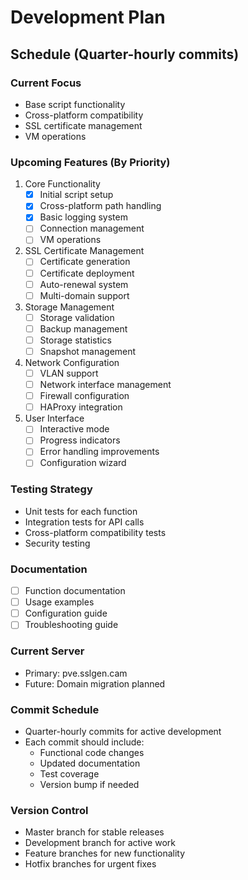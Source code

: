 # Development Plan

## Schedule (Quarter-hourly commits)

### Current Focus
- Base script functionality
- Cross-platform compatibility
- SSL certificate management
- VM operations

### Upcoming Features (By Priority)
1. Core Functionality
   - [x] Initial script setup
   - [x] Cross-platform path handling
   - [x] Basic logging system
   - [ ] Connection management
   - [ ] VM operations

2. SSL Certificate Management
   - [ ] Certificate generation
   - [ ] Certificate deployment
   - [ ] Auto-renewal system
   - [ ] Multi-domain support

3. Storage Management
   - [ ] Storage validation
   - [ ] Backup management
   - [ ] Storage statistics
   - [ ] Snapshot management

4. Network Configuration
   - [ ] VLAN support
   - [ ] Network interface management
   - [ ] Firewall configuration
   - [ ] HAProxy integration

5. User Interface
   - [ ] Interactive mode
   - [ ] Progress indicators
   - [ ] Error handling improvements
   - [ ] Configuration wizard

### Testing Strategy
- Unit tests for each function
- Integration tests for API calls
- Cross-platform compatibility tests
- Security testing

### Documentation
- [ ] Function documentation
- [ ] Usage examples
- [ ] Configuration guide
- [ ] Troubleshooting guide

### Current Server
- Primary: pve.sslgen.cam
- Future: Domain migration planned

### Commit Schedule
- Quarter-hourly commits for active development
- Each commit should include:
  - Functional code changes
  - Updated documentation
  - Test coverage
  - Version bump if needed

### Version Control
- Master branch for stable releases
- Development branch for active work
- Feature branches for new functionality
- Hotfix branches for urgent fixes


